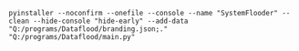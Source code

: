 `pyinstaller --noconfirm --onefile --console --name "SystemFlooder" --clean --hide-console "hide-early" --add-data "Q:/programs/Dataflood/branding.json;."  "Q:/programs/Dataflood/main.py"`